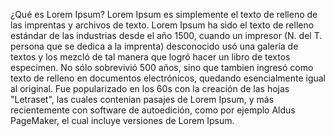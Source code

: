 ¿Qué es Lorem Ipsum?
Lorem Ipsum es simplemente el texto de relleno de las imprentas y archivos de texto. Lorem Ipsum ha sido el texto 
de relleno estándar de las industrias desde el año 1500, cuando un impresor (N. del T. persona que se dedica a la
imprenta) desconocido usó una galería de textos y los mezcló de tal manera que logró hacer un libro de textos 
especimen. No sólo sobrevivió 500 años, sino que tambien ingresó como texto de relleno en documentos electrónicos, 
quedando esencialmente igual al original. Fue popularizado en los 60s con la creación de las hojas "Letraset", las 
cuales contenian pasajes de Lorem Ipsum, y más recientemente con software de autoedición, como por ejemplo Aldus 
PageMaker, el cual incluye versiones de Lorem Ipsum.